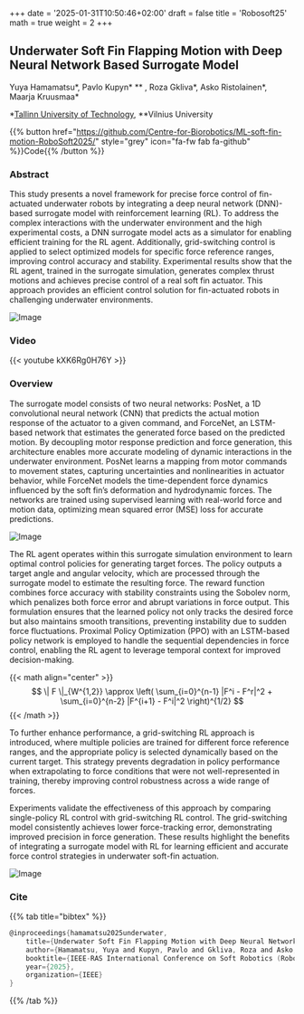 +++
date = '2025-01-31T10:50:46+02:00'
draft = false
title = 'Robosoft25'
math = true
weight = 2
+++

## Underwater Soft Fin Flapping Motion with Deep Neural Network Based Surrogate Model

Yuya Hamamatsu*, Pavlo Kupyn* ** , Roza Gkliva*, Asko Ristolainen*, Maarja Kruusmaa*

*[Tallinn University of Technology](https://taltech.ee/en/biorobotics), **Vilnius University

{{% button href="https://github.com/Centre-for-Biorobotics/ML-soft-fin-motion-RoboSoft2025/" style="grey" icon="fa-fw fab fa-github" %}}Code{{% /button %}}



### Abstract
This study presents a novel framework for precise force control of fin-actuated underwater robots by integrating a deep neural network (DNN)-based surrogate model with reinforcement learning (RL). To address the complex interactions with the underwater environment and the high experimental costs, a DNN surrogate model acts as a simulator for enabling efficient training for the RL agent. Additionally, grid-switching control is applied to select optimized models for specific force reference ranges, improving control accuracy and stability. Experimental results show that the RL agent, trained in the surrogate simulation, generates complex thrust motions and achieves precise control of a real soft fin actuator. This approach provides an efficient control solution for fin-actuated robots in challenging underwater environments.

![Image](https://github.com/user-attachments/assets/7909b1e8-5c09-4f3f-9c3b-6f60d0028ecb)

### Video
{{< youtube kXK6Rg0H76Y >}}

### Overview

The surrogate model consists of two neural networks: PosNet, a 1D convolutional neural network (CNN) that predicts the actual motion response of the actuator to a given command, and ForceNet, an LSTM-based network that estimates the generated force based on the predicted motion. By decoupling motor response prediction and force generation, this architecture enables more accurate modeling of dynamic interactions in the underwater environment. PosNet learns a mapping from motor commands to movement states, capturing uncertainties and nonlinearities in actuator behavior, while ForceNet models the time-dependent force dynamics influenced by the soft fin’s deformation and hydrodynamic forces. The networks are trained using supervised learning with real-world force and motion data, optimizing mean squared error (MSE) loss for accurate predictions.

![Image](https://github.com/user-attachments/assets/9616555d-4289-4b86-add5-25b83ffaefe0)

The RL agent operates within this surrogate simulation environment to learn optimal control policies for generating target forces. The policy outputs a target angle and angular velocity, which are processed through the surrogate model to estimate the resulting force. The reward function combines force accuracy with stability constraints using the Sobolev norm, which penalizes both force error and abrupt variations in force output. This formulation ensures that the learned policy not only tracks the desired force but also maintains smooth transitions, preventing instability due to sudden force fluctuations. Proximal Policy Optimization (PPO) with an LSTM-based policy network is employed to handle the sequential dependencies in force control, enabling the RL agent to leverage temporal context for improved decision-making.

{{< math align="center" >}}
$$ \| F \|_{W^{1,2}} \approx \left( \sum_{i=0}^{n-1} |F^i - F^r|^2 + \sum_{i=0}^{n-2} |F^{i+1} - F^i|^2 \right)^{1/2} $$
{{< /math >}}

To further enhance performance, a grid-switching RL approach is introduced, where multiple policies are trained for different force reference ranges, and the appropriate policy is selected dynamically based on the current target. This strategy prevents degradation in policy performance when extrapolating to force conditions that were not well-represented in training, thereby improving control robustness across a wide range of forces.

Experiments validate the effectiveness of this approach by comparing single-policy RL control with grid-switching RL control. The grid-switching model consistently achieves lower force-tracking error, demonstrating improved precision in force generation. These results highlight the benefits of integrating a surrogate model with RL for learning efficient and accurate force control strategies in underwater soft-fin actuation.

![Image](https://github.com/user-attachments/assets/d0498a8c-aa81-47ad-89ae-5bbc8d711cba)  

### Cite

 {{% tab title="bibtex" %}}
```c
@inproceedings{hamamatsu2025underwater,
    title={Underwater Soft Fin Flapping Motion with Deep Neural Network Based Surrogate Model}, 
    author={Hamamatsu, Yuya and Kupyn, Pavlo and Gkliva, Roza and Asko, Ristolainen and  Kruusmaa, Maarja},
    booktitle={IEEE-RAS International Conference on Soft Robotics (RoboSoft)},
    year={2025},
    organization={IEEE}
}
```
{{% /tab %}}